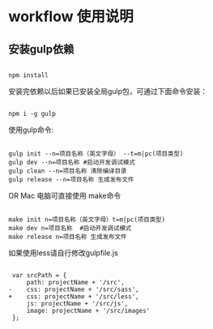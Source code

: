 # workflow 使用说明

## 安装gulp依赖

```

npm install

```

安装完依赖以后如果已安装全局gulp包，可通过下面命令安装：

```

npm i -g gulp

```

使用gulp命令:

```

gulp init --n=项目名称（英文字母） --t=m|pc(项目类型)
gulp dev --n=项目名称 #启动开发调试模式
gulp clean --n=项目名称 清除编译目录
gulp release --n=项目名称 生成发布文件

```


OR Mac 电脑可直接使用 make命令

```

make init n=项目名称（英文字母）t=m|pc(项目类型)
make dev n=项目名称  #启动开发调试模式
make release n=项目名称 生成发布文件

```

如果使用less请自行修改gulpfile.js

```

 var srcPath = {
     path: projectName + '/src',
-    css: projectName + '/src/sass',
+    css: projectName + '/src/less',
     js: projectName + '/src/js',
     image: projectName + '/src/images'
 };

```

